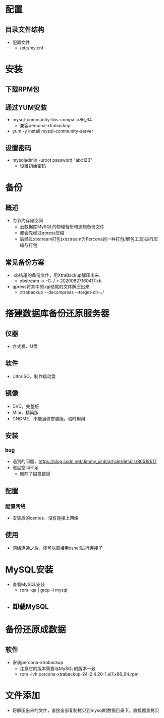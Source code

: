# 配置
## 目录文件结构
- 配置文件
	- /etc/my.cnf

# 安装
## 下载RPM包


## 通过YUM安装
- mysql-community-libs-compat.x86_64
	- 兼容percona-xtrabackup
- yum -y install mysql-community-server


## 设置密码
- mysqladmin -uroot password "abc123"
	- 设置初始密码

# 备份
## 概述
- 为节约存储空间
	- 云数据库MySQL的物理备份和逻辑备份文件
	- 都会先经过qpress压缩
	- 后经过xbstream打包(xbstream为Percona的一种打包/解包工具)进行压缩与打包

## 常见备份方案
- .xb结尾的备份文件，用XtraBackup解压出来.
	- xbstream -x -C ./ < 20200827160417.xb
- qpress将其中的.qp结尾的文件解压出来.
	- xtrabackup --decompress --target-dir=./	

# 搭建数据库备份还原服务器
## 仪器
- 台式机、U盘

## 软件
- UltraISO，制作启动盘

## 镜像
- DVD，完整版
- Mini，精简版
- GNOME，不能当做安装版，临时用用

## 安装
### bug
- 遇到的问题，https://blog.csdn.net/Jimmy_xmb/article/details/86518617
- 磁盘空间不足
	- 删除了磁盘数据

## 配置
### 配置网络
- 安装后的centos，没有连接上网络

## 使用
- 网络连通之后，便可以直接用xshell进行连接了

# MySQL安装
- 查看MySQL安装
	- rpm -qa | grep -i mysql
- 卸载MySQL
	- 
	

# 备份还原成数据
## 软件
- 安装percona-xtrabackup
	- 注意它的版本需要与MySQL的版本一致
	- rpm -ivh percona-xtrabackup-24-2.4.20-1.el7.x86_64.rpm

# 文件添加
- 将解压出来的文件，直接全部复制拷贝到mysql的数据目录下，直接覆盖拷贝